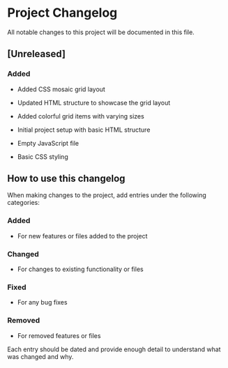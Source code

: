 
# Project Changelog

All notable changes to this project will be documented in this file.

## [Unreleased]

### Added

- Added CSS mosaic grid layout
- Updated HTML structure to showcase the grid layout
- Added colorful grid items with varying sizes

- Initial project setup with basic HTML structure
- Empty JavaScript file
- Basic CSS styling

## How to use this changelog

When making changes to the project, add entries under the following categories:

### Added
- For new features or files added to the project

### Changed
- For changes to existing functionality or files

### Fixed
- For any bug fixes

### Removed
- For removed features or files

Each entry should be dated and provide enough detail to understand what was changed and why.
